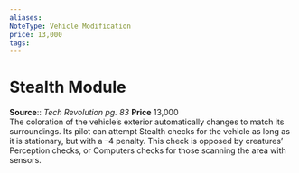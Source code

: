 ```yaml
---
aliases: 
NoteType: Vehicle Modification
price: 13,000
tags: 
---
```


# Stealth Module

**Source**:: _Tech Revolution pg. 83_
**Price** 13,000  
The coloration of the vehicle’s exterior automatically changes to match its surroundings. Its pilot can attempt Stealth checks for the vehicle as long as it is stationary, but with a –4 penalty. This check is opposed by creatures’ Perception checks, or Computers checks for those scanning the area with sensors.
